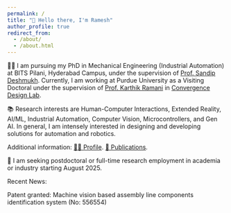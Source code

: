 ```yaml
---
permalink: /
title: "👋 Hello there, I'm Ramesh"
author_profile: true
redirect_from: 
  - /about/
  - /about.html
---
```


🧑‍🔬 I am pursuing my PhD in Mechanical Engineering (Industrial Automation) at BITS Pilani, Hyderabad Campus, under the supervision of [Prof. Sandip Deshmukh](https://www.bits-pilani.ac.in/hyderabad/sandip-shridharrao-deshmukh/). Currently, I am working at Purdue University as a Visiting Doctoral under the supervision of [Prof. Karthik Ramani](https://engineering.purdue.edu/ME/People/ptProfile?resource_id=12331) in [Convergence Design Lab](https://engineering.purdue.edu/cdesign/wp/). 

📚 Research interests are Human-Computer Interactions, Extended Reality, AI/ML, Industrial Automation, Computer Vision, Microcontrollers, and Gen AI. In general, I am intensely interested in designing and developing solutions for automation and robotics. 

Additional information: [🧑‍🎓 Profile](https://kakiramesh.github.io/Ram//cv/). [📝 Publications](https://kakiramesh.github.io/Ram//publications/). 

🤝 I am seeking postdoctoral or full-time research employment in academia or industry starting August 2025. 

Recent News:

Patent granted: Machine vision based assembly line components identification system (No: 556554)



